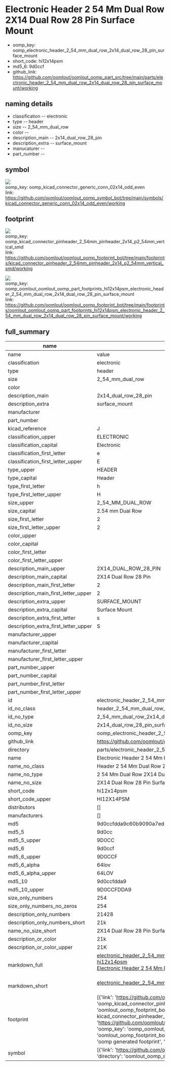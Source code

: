 # Electronic Header 2 54 Mm Dual Row 2X14 Dual Row 28 Pin Surface Mount

  
* oomp_key: oomp_electronic_header_2_54_mm_dual_row_2x14_dual_row_28_pin_surface_mount 
* short_code: hi12x14psm
* md5_6: 9d0ccf  
* github_link: https://github.com/oomlout/oomlout_oomp_part_src/tree/main/parts/electronic_header_2_54_mm_dual_row_2x14_dual_row_28_pin_surface_mount/working  
## naming details
* classification -- electronic
* type -- header
* size -- 2_54_mm_dual_row
* color -- 
* description_main -- 2x14_dual_row_28_pin
* description_extra -- surface_mount
* manucaturer -- 
* part_number -- 



## symbol

![](symbol/{index}/working/working_600.png)  
oomp_key: oomp_kicad_connector_generic_conn_02x14_odd_even  
link: https://github.com/oomlout/oomlout_oomp_symbol_bot/tree/main/symbols/kicad_connector_generic_conn_02x14_odd_even/working  

## footprint

![](footprint/{index}/working/working_600.png)  
oomp_key: oomp_kicad_connector_pinheader_2_54mm_pinheader_2x14_p2_54mm_vertical_smd  
link: https://github.com/oomlout/oomlout_oomp_footprint_bot/tree/main/footprints/kicad_connector_pinheader_2_54mm_pinheader_2x14_p2_54mm_vertical_smd/working  

![](footprint/{index}/working/working_600.png)  
oomp_key: oomp_oomlout_oomlout_oomp_part_footprints_hi12x14psm_electronic_header_2_54_mm_dual_row_2x14_dual_row_28_pin_surface_mount  
link: https://github.com/oomlout/oomlout_oomp_footprint_bot/tree/main/footprints/oomlout_oomlout_oomp_part_footprints_hi12x14psm_electronic_header_2_54_mm_dual_row_2x14_dual_row_28_pin_surface_mount/working  

## full_summary
| name | value | 
| --- | --- | 
| name | value | 
| classification | electronic | 
| type | header | 
| size | 2_54_mm_dual_row | 
| color |  | 
| description_main | 2x14_dual_row_28_pin | 
| description_extra | surface_mount | 
| manufacturer |  | 
| part_number |  | 
| kicad_reference | J | 
| classification_upper | ELECTRONIC | 
| classification_capital | Electronic | 
| classification_first_letter | e | 
| classification_first_letter_upper | E | 
| type_upper | HEADER | 
| type_capital | Header | 
| type_first_letter | h | 
| type_first_letter_upper | H | 
| size_upper | 2_54_MM_DUAL_ROW | 
| size_capital | 2.54 mm Dual Row | 
| size_first_letter | 2 | 
| size_first_letter_upper | 2 | 
| color_upper |  | 
| color_capital |  | 
| color_first_letter |  | 
| color_first_letter_upper |  | 
| description_main_upper | 2X14_DUAL_ROW_28_PIN | 
| description_main_capital | 2X14 Dual Row 28 Pin | 
| description_main_first_letter | 2 | 
| description_main_first_letter_upper | 2 | 
| description_extra_upper | SURFACE_MOUNT | 
| description_extra_capital | Surface Mount | 
| description_extra_first_letter | s | 
| description_extra_first_letter_upper | S | 
| manufacturer_upper |  | 
| manufacturer_capital |  | 
| manufacturer_first_letter |  | 
| manufacturer_first_letter_upper |  | 
| part_number_upper |  | 
| part_number_capital |  | 
| part_number_first_letter |  | 
| part_number_first_letter_upper |  | 
| id | electronic_header_2_54_mm_dual_row_2x14_dual_row_28_pin_surface_mount | 
| id_no_class | header_2_54_mm_dual_row_2x14_dual_row_28_pin_surface_mount | 
| id_no_type | 2_54_mm_dual_row_2x14_dual_row_28_pin_surface_mount | 
| id_no_size | 2x14_dual_row_28_pin_surface_mount | 
| oomp_key | oomp_electronic_header_2_54_mm_dual_row_2x14_dual_row_28_pin_surface_mount | 
| github_link | https://github.com/oomlout/oomlout_oomp_part_src/tree/main/parts/electronic_header_2_54_mm_dual_row_2x14_dual_row_28_pin_surface_mount/working | 
| directory | parts/electronic_header_2_54_mm_dual_row_2x14_dual_row_28_pin_surface_mount | 
| name | Electronic Header 2 54 Mm Dual Row 2X14 Dual Row 28 Pin Surface Mount | 
| name_no_class | Header 2 54 Mm Dual Row 2X14 Dual Row 28 Pin Surface Mount | 
| name_no_type | 2 54 Mm Dual Row 2X14 Dual Row 28 Pin Surface Mount | 
| name_no_size | 2X14 Dual Row 28 Pin Surface Mount | 
| short_code | hi12x14psm | 
| short_code_upper | HI12X14PSM | 
| distributors | [] | 
| manufacturers | [] | 
| md5 | 9d0ccfdda9c60b9090a7ed56b37c78c4 | 
| md5_5 | 9d0cc | 
| md5_5_upper | 9D0CC | 
| md5_6 | 9d0ccf | 
| md5_6_upper | 9D0CCF | 
| md5_6_alpha | 64lov | 
| md5_6_alpha_upper | 64LOV | 
| md5_10 | 9d0ccfdda9 | 
| md5_10_upper | 9D0CCFDDA9 | 
| size_only_numbers | 254 | 
| size_only_numbers_no_zeros | 254 | 
| description_only_numbers | 21428 | 
| description_only_numbers_short | 21k | 
| name_no_size_short | 2X14 Dual Row 28 Pin Surface Mount | 
| description_or_color | 21k | 
| description_or_color_upper | 21K | 
| markdown_full | [electronic_header_2_54_mm_dual_row_2x14_dual_row_28_pin_surface_mount](https://github.com/oomlout/oomlout_oomp_part_src/tree/main/parts/electronic_header_2_54_mm_dual_row_2x14_dual_row_28_pin_surface_mount/working)<br>[hi12x14psm](https://github.com/oomlout/oomlout_oomp_part_src/tree/main/parts/electronic_header_2_54_mm_dual_row_2x14_dual_row_28_pin_surface_mount/working)<br>[Electronic Header 2 54 Mm Dual Row 2X14 Dual Row 28 Pin Surface Mount](https://github.com/oomlout/oomlout_oomp_part_src/tree/main/parts/electronic_header_2_54_mm_dual_row_2x14_dual_row_28_pin_surface_mount/working)<br><br> | 
| markdown_short | [electronic_header_2_54_mm_dual_row_2x14_dual_row_28_pin_surface_mount](https://github.com/oomlout/oomlout_oomp_part_src/tree/main/parts/electronic_header_2_54_mm_dual_row_2x14_dual_row_28_pin_surface_mount/working)<br><br> | 
| footprint | [{'link': 'https://github.com/oomlout/oomlout_oomp_footprint_bot/tree/main/foootprntss/kicad_connector_pinheader_2_54mm_pinheader_2x14_p2_54mm_vertical_smd', 'oomp_key': 'oomp_kicad_connector_pinheader_2_54mm_pinheader_2x14_p2_54mm_vertical_smd', 'directory': 'oomlout_oomp_footprint_bot/footprints/kicad_connector_pinheader_2_54mm_pinheader_2x14_p2_54mm_vertical_smd//working/working.kicad_mod', 'note': 'source footprint kicad_connector_pinheader_2_54mm_pinheader_2x14_p2_54mm_vertical_smd', 'index': 0}, {'link': 'https://github.com/oomlout/oomlout_oomp_footprint_bot/tree/main/foootprntss/oomlout_oomlout_oomp_part_footprints_hi12x14psm_electronic_header_2_54_mm_dual_row_2x14_dual_row_28_pin_surface_mount', 'oomp_key': 'oomp_oomlout_oomlout_oomp_part_footprints_hi12x14psm_electronic_header_2_54_mm_dual_row_2x14_dual_row_28_pin_surface_mount', 'directory': 'oomlout_oomp_footprint_bot/footprints/oomlout_oomlout_oomp_part_footprints_hi12x14psm_electronic_header_2_54_mm_dual_row_2x14_dual_row_28_pin_surface_mount//working/working.kicad_mod', 'note': 'oomp generated footprint', 'index': 1}] | 
| symbol | [{'link': 'https://github.com/oomlout/oomlout_oomp_symbol_bot/tree/main/symbols/kicad_connector_generic_conn_02x14_odd_even', 'oomp_key': 'oomp_kicad_connector_generic_conn_02x14_odd_even', 'directory': 'oomlout_oomp_symbol_bot/symbols/kicad_connector_generic_conn_02x14_odd_even//working/working.kicad_sym', 'index': 0}] | 
